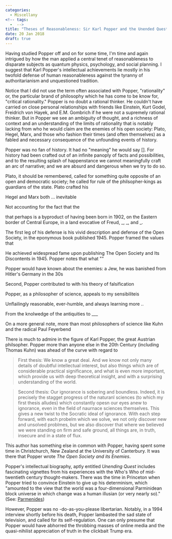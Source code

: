 ```yaml
---
categories:
  - Miscellany
<!-- tags:
  -  -->
title: "Theses of Reasonableness: Sir Karl Popper and the Unended Quest for the Open Society"
date: 20 Jan 2018
draft: true
---
```

Having studied Popper off and on for some time, I'm time and again intrigued by how the man applied a central tenet of reasonableness to disparate subjects as quantum physics, psychology, and social planning. I suggest that Karl Popper's intellectual achievements lie mostly in his twofold defense of human reasonableness against the tyranny of authoritarianism and unquestioned tradition. 

Notice that I did not use the term often associated with Popper, "rationality" or, the particular brand of philosophy which he has come to be know for, "critical rationality." Popper is no doubt a rational thinker. He couldn't have carried on close personal relationships with friends like Einstein, Kurt Godel, Freidrich von Hayek, and E.M. Gombrich if he were not a supremely rational thinker. But in Popper we see an ambiguity of thought, and a richness of context and an understanding of the limits of rationality that is notably lacking from who he would claim are the enemies of his open society: Plato, Hegel, Marx, and those who fashion their times (and often themselves) as a fabled and necessary consequence of the unfounding events of history. 

Popper was no fan of history. It had no "meaning" he would say []. For history had been crafted out of an infinite panoply of facts and possibilities, and to the resulting splash of happenstance we cannot meaningfully craft an arc of narrative; and we are absurd and dangerous when we try to do so.

Plato, it should be remembered, called for something quite opposite of an open and democratic society; he called for rule of the philsopher-kings as guardians of the state. Plato crafted his 


Hegel and Marx both ... inevitable

Not accounting for the fact that the 





 that perhaps is a byproduct of having been born in 1902, on the Eastern border of Central Europe, in a land evocative of Freud, _, _, and _.



The first leg of his defense is his vivid description and defense of the Open Society, in the eponymous book published 1945. Popper framed the values that 

He achieved widespread fame upon publishing The Open Society and Its Discontents in 1945. Popper notes that what ""

Popper would have known about the enemies: a Jew, he was banished from Hitler's Germany in the 30s

Second, Popper contributed to with his theory of falsification



Popper, as a philosopher of science, appeals to my sensibiliteis 

Unflailingly reasonable, ever-humble, and always learning more ..

From the knolwedge of the antiquities to ___


On a more general note, more than most philosophers of science like Kuhn and the radical Paul Feyerbend


There is much to admire in the figure of Karl Popper, the great Austrian philsopher. Popper more than anyone else in the 20th Century (including Thomas Kuhn) was ahead of the curve with regard to 

>First thesis: We know a great deal. And we know not only many details of doubtful intellectual interest, but also things which are of considerable practical significance, and what is even more important, which provide us with deep theoretical insight, and with a surprising understanding of the world.

>Second thesis: Our ignorance is sobering and boundless. Indeed, it is precisely the stagget progress of the naturanl sciences (to which my first thesis alludes) which constantly opesn our eyes anew to ignorance, even in the field of naurnace sciences themselves. This gives a new twist to the Socratic ideal of ignorance. With each step forward, with each probelm which we solve, we not only discover new and unsolved problmes, but we also discover that where we believed we were standing on firm and safe ground, all things are, in truth, insecure and in a state of flux.


This author has something else in common with Popper, having spent some time in Christchurch, New Zealand at the University of Canterbury. It was there that Popper wrote *The Open Society and its Enemies*.

Popper's intellectual biography, aptly entitled *Unending Quest* includes fascinating vignettes from his experiences with the Who's Who of mid-twentieth century thought-makers. There was the time in Princeton when Popper tried to convince Einstein to give up his determinism, which "amounted to the view that the world was a four-dimensional Parminidean block universe in which change was a human illusian (or very nearly so)." (See: [Parmenides](https://en.wikipedia.org/wiki/Parmenides))

However, Popper was no -do-as-you-please libertarian. Notably, in a 1994 interview shortly before his death, Popper lambasted the sad state of television, and called for its self-regulation. One can only presume that Popper would have abhorred the throbbing masses of online media and the quasi-nihilist appreciation of truth in the clickbait Trump era. 







